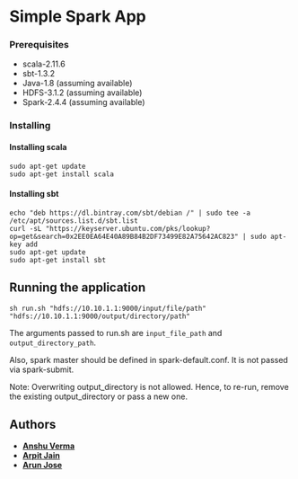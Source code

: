 # Simple Spark App

### Prerequisites

* scala-2.11.6
* sbt-1.3.2
* Java-1.8 (assuming available)
* HDFS-3.1.2 (assuming available)
* Spark-2.4.4 (assuming available)

### Installing

#### Installing scala
```
sudo apt-get update
sudo apt-get install scala
```

#### Installing sbt
```
echo "deb https://dl.bintray.com/sbt/debian /" | sudo tee -a /etc/apt/sources.list.d/sbt.list
curl -sL "https://keyserver.ubuntu.com/pks/lookup?op=get&search=0x2EE0EA64E40A89B84B2DF73499E82A75642AC823" | sudo apt-key add
sudo apt-get update
sudo apt-get install sbt
```

## Running the application

```sh run.sh "hdfs://10.10.1.1:9000/input/file/path" "hdfs://10.10.1.1:9000/output/directory/path"```

The arguments passed to run.sh are `input_file_path` and `output_directory_path`.

Also, spark master should be defined in spark-default.conf. It is not passed via spark-submit.

Note: Overwriting output_directory is not allowed. Hence, to re-run, remove the existing output_directory or pass a new one.

## Authors

* **[Anshu Verma](https://github.com/v-anshu)**
* **[Arpit Jain](https://github.com/calvincodes)**
* **[Arun Jose](https://github.com/jose-arun)**

